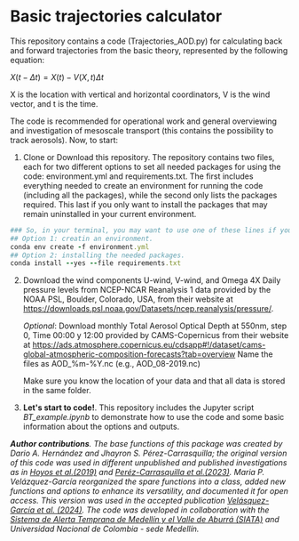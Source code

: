 # Basic trajectories calculator

This repository contains a code (Trajectories_AOD.py) for calculating back and forward trajectories from the basic theory, represented by the following equation:

$X(t-\Delta t)=X(t)-V(X,t)\Delta t$

X is the location with vertical and horizontal coordinators, V is the wind vector, and t is the time. 

The code is recommended for operational work and general overviewing and investigation of mesoscale transport (this contains the possibility to track aerosols). Now, to start:

1. Clone or Download this repository. The repository contains two files, each for two different options to set all needed packages for using the code: environment.yml and requirements.txt. The first includes everything needed to create an environment for running the code (including all the packages), while the second only lists the packages required. This last if you only want to install the packages that may remain uninstalled in your current environment.
   
```ruby
### So, in your terminal, you may want to use one of these lines if you are using conda:
## Option 1: creatin an environment.
conda env create -f environment.yml
## Option 2: installing the needed packages.
conda install --yes --file requirements.txt
```

2. Download the wind components U-wind, V-wind, and Omega 4X Daily pressure levels from NCEP-NCAR Reanalysis 1 data provided by the NOAA PSL, Boulder, Colorado, USA, from their website at https://downloads.psl.noaa.gov/Datasets/ncep.reanalysis/pressure/.
   
   *Optional*: Download monthly Total Aerosol Optical Depth at 550nm, step 0, Time  00:00 y 12:00 provided by CAMS-Copernicus from their website at https://ads.atmosphere.copernicus.eu/cdsapp#!/dataset/cams-global-atmospheric-composition-forecasts?tab=overview
Name the files as AOD_%m-%Y.nc (e.g., AOD_08-2019.nc)

   Make sure you know the location of your data and that all data is stored in the same folder.
   
3. **Let's start to code!**. This repository includes the Jupyter script *BT_example.ipynb* to demonstrate how to use the code and some basic information about the options and outputs.

***Author contributions**. The base functions of this package was created by Dario A. Hernández and Jhayron S. Pérez-Carrasquilla; the original version of this code was used in different unpublished and published investigations as in [Hoyos et al.(2019)](https://nhess.copernicus.org/articles/19/2635/2019/nhess-19-2635-2019.html) and [Peréz-Carrasquilla et al.(2023)](https://ascmo.copernicus.org/articles/9/121/2023/). Maria P. Velázquez-García reorganized the spare functions into a class, added new functions and options to enhance its versatility, and documented it for open access. This version was used in the accepted publication [Velásquez-García et al. (2024)](https://egusphere.copernicus.org/preprints/2024/egusphere-2024-695/). The code was developed in collaboration with the [Sistema de Alerta Temprana de Medellín y el Valle de Aburrá (SIATA)](https://siata.gov.co/siata_nuevo/) and Universidad Nacional de Colombia - sede Medellín.*



